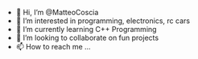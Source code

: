 - 👋 Hi, I’m @MatteoCoscia
- 👀 I’m interested in programming, electronics, rc cars
- 🌱 I’m currently learning C++ Programming
- 💞️ I’m looking to collaborate on fun projects
- 📫 How to reach me ...

<!---
MatteoCoscia/MatteoCoscia is a ✨ special ✨ repository because its `README.md` (this file) appears on your GitHub profile.
You can click the Preview link to take a look at your changes.
--->
